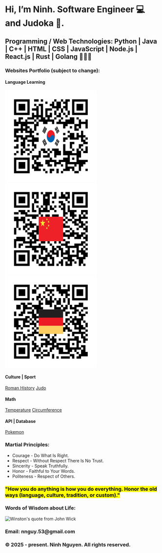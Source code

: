 <head>
  <h1>Hi, I’m Ninh. Software Engineer 💻 and Judoka 🥋.</h1>
</head>

<body>
  <h2>Programming / Web Technologies: Python | Java | C++ | HTML | CSS | JavaScript | Node.js | React.js | Rust | Golang 🧑🏻‍💻</h2>

  <h3>Websites Portfolio (subject to change):</h3>
  <h4>Language Learning</h4>
  <span><img src="/asset/Korean82.png" alt="QR code for Korean language website" height="300"><img src="/asset/Chinese86.png" alt="QR code for Chinese language website" height="300"><img src="/asset/Germany49.png" alt="QR code for German language website" height="300"></span>
  <h4>Culture | Sport</h4>
  <a href="https://rome-5hp.pages.dev/">Roman History</a>
  <a href="https://judo-1jg.pages.dev/">Judo</a>
  <br>
  <h4>Math</h4>
  <a href="https://temp-vpg.pages.dev/">Temperature</a>
  <a href="https://circle-4ot.pages.dev/">Circumference</a>
  <br>
  <h4>API | Database</h4>
  <a href="https://pokemon-6rh.pages.dev/">Pokemon</a>
  <br>
  
  <h3>Martial Principles:</h3>
  <ul>
    <li>Courage - Do What Is Right.</li>
    <li>Respect - Without Respect There Is No Trust.</li>
    <li>Sincerity - Speak Truthfully.</li>
    <li>Honor - Faithful to Your Words.</li>
    <li>Politeness - Respect of Others.</li>
  </ul>
  
  <h3><mark>"How you do anything is how you do everything. Honor the old ways (language, culture, tradition, or custom)."</mark></h3>
  
  <h3>Words of Wisdom about Life: </h3>
  <img src="/asset/John Wick meme.gif" alt="Winston's quote from John Wick" height="420">
</body>

<footer>
  <h3>Email: nnguy.53@gmail.com</h3>
  <h3>&copy 2025 - present. Ninh Nguyen. All rights reserved.</h3>
</footer>

<!---
ninh-nguyen01/ninh-nguyen01 is a ✨ special ✨ repository because its `README.md` (this file) appears on your GitHub profile.
You can click the Preview link to take a look at your changes.
--->

